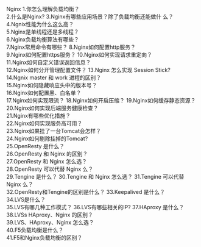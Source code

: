 Nginx
1.你怎么理解负载均衡？	
2.什么是Nginx?	
3.Nginx有哪些应用场景？除了负载均衡还能做什 么？	
4.Ngnix性能为什么这么高？	
5.Nginx是单线程还是多线程？	
6.Nginx负载均衡算法有哪些？	
7.Nginx常用命令有哪些？	
8.Nginx如何配置http服务？	
9.Nginx如何配置https服务？	
10.Nginx如何实现请求重定向？	
11.Nginx如何自定义错误返回信息？	
12.Nginx如何分开管理配置文件？	
13.Nginx 怎么实现 Session Stick?	
14.Ngnix master 和 work 进程的区别？	
15.Nginx如何隐藏响应头中的版本号？	
16.Nginx如何配置黑、白名单？	
17.Nginx如何实现限流？	
18.Nginx如何开启压缩？	
19.Nginx如何缓存静态资源？	
20.Nginx如何实现后端服务健康检查？	
21.Nginx有哪些优化措施？	
22.Nginx如何实现服务高可用？	
23.Nginx如果挂了一台Tomcat会怎样？	
24.Nginx如何剔除挂掉的Tomcat?	
25.OpenResty 是什么？	
26.OpenResty 和 Nginx 的区别？	
27.OpenResty 和 Nginx 怎么选？	
28.OpenResty 可以代替 Nginx 么？	
29.Tengine 是什么？	
30.Tengine 和 Nginx 怎么选？	
31.Tengine 可以代替 Nginx 么？	
32.OpenResty和Tengine的区别是什么？	
33.Keepalived 是什么？	
34.LVS是什么？	
35.LVS有哪几种工作模式？	
36.LVS有哪些相关的IP?	
37.HAproxy 是什么？	
38.LVSs HAproxy、Nginx 的区别？	
39.LVS、HAproxy、Nginx 怎么选？	
40.F5负载均衡是什么？	
41.F5和Nginx负载均衡的区别？	
